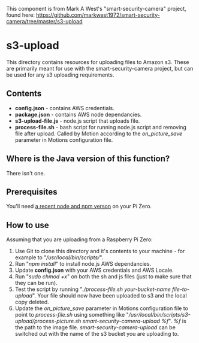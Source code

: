 This component is from Mark A West's "smart-security-camera" project, found here: https://github.com/markwest1972/smart-security-camera/tree/master/s3-upload


# s3-upload 

This directory contains resources for uploading files to Amazon s3.  These are primarily meant for use with the smart-security-camera project, but can be used for any s3 uploading requirements.

## Contents

* **config.json** - contains AWS credentials.
* **package.json** - contains AWS node dependancies.
* **s3-upload-file.js** - node.js script that uploads file.
* **process-file.sh** - bash script for running node.js script and removing file after upload.  Called by Motion according to the *on_picture_save* parameter in Motions configuration file. 

## Where is the Java version of this function?

There isn't one.

## Prerequisites

You'll need [a recent node and npm verson](https://github.com/sdesalas/node-pi-zero) on your Pi Zero.

## How to use

Assuming that you are uploading from a Raspberry Pi Zero:

1. Use Git to clone this directory and it's contents to your machine - for example to "*/usr/local/bin/scripts/*".
2. Run "*npm install*" to install node.js AWS dependancies.
3. Update **config.json** with your AWS credentials and AWS Locale.
4. Run "*sudo chmod +x*" on both the sh and js files (just to make sure that they can be run).
5. Test the script by running "*./process-file.sh your-bucket-name file-to-upload*".  Your file should now have been uploaded to s3 and the local copy deleted.
6. Update the *on_picture_save* parameter in Motions configuration file to point to *process-file.sh* using something like "*/usr/local/bin/scripts/s3-upload/process-picture.sh smart-security-camera-upload %f*".  *%f* is the path to the image file. *smart-security-camera-upload* can be switched out with the name of the s3 bucket you are uploading to.
